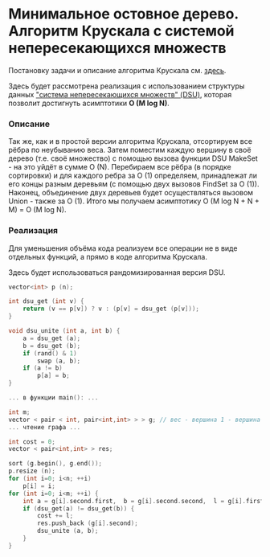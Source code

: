 # Минимальное остовное дерево. Алгоритм Крускала с системой непересекающихся множеств

Постановку задачи и описание алгоритма Крускала см. [здесь](mst_kruskal).

Здесь будет рассмотрена реализация с использованием структуры данных ["система непересекающихся множеств" (DSU)](dsu), которая позволит достигнуть асимптотики **O (M log N)**.

### Описание

Так же, как и в простой версии алгоритма Крускала, отсортируем все рёбра по неубыванию веса. Затем поместим каждую вершину в своё дерево (т.е. своё множество) с помощью вызова функции DSU MakeSet - на это уйдёт в сумме O (N). Перебираем все рёбра (в порядке сортировки) и для каждого ребра за O (1) определяем, принадлежат ли его концы разным деревьям (с помощью двух вызовов FindSet за O (1)). Наконец, объединение двух деревьев будет осуществляться вызовом Union - также за O (1). Итого мы получаем асимптотику O (M log N + N + M) = O (M log N).

### Реализация

Для уменьшения объёма кода реализуем все операции не в виде отдельных функций, а прямо в коде алгоритма Крускала.

Здесь будет использоваться рандомизированная версия DSU.

<!--- TODO: specify code snippet id -->
``` cpp
vector<int> p (n);

int dsu_get (int v) {
    return (v == p[v]) ? v : (p[v] = dsu_get (p[v]));
}

void dsu_unite (int a, int b) {
    a = dsu_get (a);
    b = dsu_get (b);
    if (rand() & 1)
        swap (a, b);
    if (a != b)
        p[a] = b;
}

... в функции main(): ...

int m;
vector < pair < int, pair<int,int> > > g; // вес - вершина 1 - вершина 2
... чтение графа ...

int cost = 0;
vector < pair<int,int> > res;

sort (g.begin(), g.end());
p.resize (n);
for (int i=0; i<n; ++i)
    p[i] = i;
for (int i=0; i<m; ++i) {
    int a = g[i].second.first,  b = g[i].second.second,  l = g[i].first;
    if (dsu_get(a) != dsu_get(b)) {
        cost += l;
        res.push_back (g[i].second);
        dsu_unite (a, b);
    }
}
```
